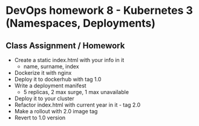 
# DevOps homework 8 - Kubernetes 3 (Namespaces, Deployments)
## Class Assignment / Homework

- Create a static index.html with your info in it
  - name, surname, index
- Dockerize it with nginx
- Deploy it to dockerhub with tag 1.0
- Write a deployment manifest
  - 5 replicas, 2 max surge, 1 max unavailable
- Deploy it to your cluster
- Refactor index.html with current year in it - tag 2.0
- Make a rollout with 2.0 image tag
- Revert to 1.0 version



